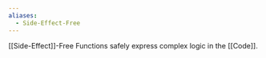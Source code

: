 ```yaml
---
aliases:
  - Side-Effect-Free
---
```

[[Side-Effect]]-Free Functions safely express complex logic in the [[Code]].
